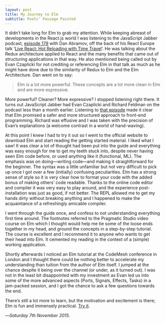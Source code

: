 ```yaml
---
layout: post
title: My Journey to Elm
subtitle: Poots’ Passage Painted
---
```


It didn’t take long for Elm to grab my attention. While keeping abreast of developments in the React.js world I was listening to the JavaScript Jabber podcast, [episode 179][jj-redux] with Dan Abramov, off the back of his React Europe talk ‘[Live React: Hot Reloading with Time Travel][redux-talk]’. He was talking about the Redux architecture applied to React and the many benefits that came out of structuring applications in that way. He also mentioned being called out by Evan Czaplicki for not crediting or referencing Elm in that talk as much as he might have done due to the similarity of Redux to Elm and the Elm Architecture. Dan went on to say:

> Elm is a lot more powerful. These concepts are a lot more clean in Elm and are more expressive.

More powerful? Cleaner? More expressive? I stopped listening right there. It turns out JavaScript Jabber had Evan Czaplicki and Richard Feldman on the podcast less than a month earlier. Listening to [that episode][jj-elm] made it clear that Elm promised a safer and more structured approach to front-end programming. Richard was effusive and I was taken with the precision of Evan’s explanations (a welcome contrast in a world of hand-waving).

At this point I knew I had to try it out so I went to the official website to download Elm and start reading the getting started material. I liked what I saw! It was clear a lot of thought had been put into the guide and everything was easy enough for me to get my teeth stuck into, despite never having seen Elm code before, or used anything like it (functional, ML). The emphasis was on doing—writing code—and making it straightforward for the beginner. The syntax was a little unfamiliar but not very difficult to pick up once I got over a few (initially) confusing peculiarities. Elm has a strong sense of style so it is very clear how to format your code with the added bonus of making others’ code readable. Thanks to the online code editor and compiler it was very easy to play around, and the experience post-installation was just as good, if not better. The REPL allowed me to get my hands dirty without breaking anything and I happened to make the acquaintance of a refreshingly amicable compiler.

I went through the guide once, and confess to not understanding everything first time around. The footnotes referred to the Pragmatic Studio video course on Elm which I thought would help me tie some of the loose ends together in my head, and ground the concepts in a step-by-step tutorial. The course is excellent and I recommend it to anyone who wants to get their head into Elm. It cemented my reading in the context of a (simple) working application.

Shortly afterwards I noticed an Elm tutorial at the CodeMesh conference in London and I thought there could be nothing better to accelerate my understanding than tuition from the author of Elm itself. I jumped at the chance despite it being over the channel (or under, as it turned out). I was not in the least bit disappointed with my investment as Evan led us into some of the more advanced aspects (Ports, Signals, Effects, Tasks) in a jam-packed session, and I got the chance to ask a few questions towards the end.

There’s still a lot more to learn, but the motivation and excitement is there; Elm is fun and immensely practical. [Try it][elm].

—*Saturday 7th November 2015.*

[jj-redux]: https://devchat.tv/js-jabber/179-jsj-redux-and-react-with-dan-abramov
[redux-talk]: https://www.youtube.com/watch?v=xsSnOQynTHs
[jj-elm]: https://devchat.tv/js-jabber/175-jsj-elm-with-evan-czaplicki-and-richard-feldman
[elm]: http://elm-lang.org/
